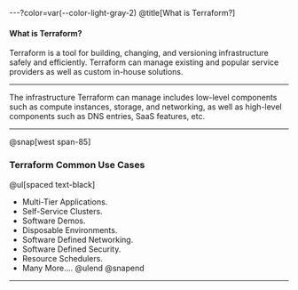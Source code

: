 ---?color=var(--color-light-gray-2)
@title[What is Terraform?]
#### What is Terraform?

Terraform is a tool for building, changing, and versioning infrastructure safely and efficiently. Terraform can manage existing and popular service providers as well as custom in-house solutions.

---

The infrastructure Terraform can manage includes low-level components such as compute instances, storage, and networking, as well as high-level components such as DNS entries, SaaS features, etc.

---
@snap[west span-85]
### Terraform Common Use Cases

@ul[spaced text-black]
- Multi-Tier Applications.
- Self-Service Clusters.
- Software Demos.
- Disposable Environments.
- Software Defined Networking.
- Software Defined Security.
- Resource Schedulers.
- Many More....
@ulend
@snapend
---